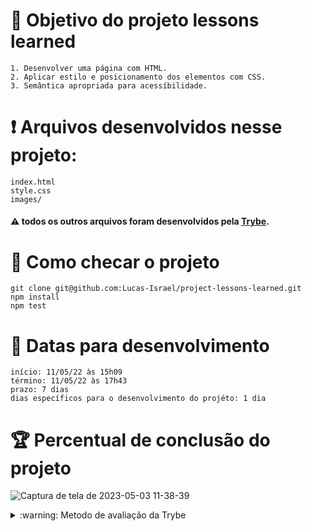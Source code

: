 # :open_book: Objetivo do projeto lessons learned

```
1. Desenvolver uma página com HTML.
2. Aplicar estilo e posicionamento dos elementos com CSS. 
3. Semântica apropriada para acessíbilidade.
```
# :heavy_exclamation_mark: Arquivos desenvolvidos nesse projeto:

```
index.html
style.css
images/
```

#### :warning: todos os outros arquivos foram desenvolvidos pela [Trybe](https://www.betrybe.com).

# :thinking: Como checar o projeto

```
git clone git@github.com:Lucas-Israel/project-lessons-learned.git
npm install
npm test
```

# :calendar: Datas para desenvolvimento

```
início: 11/05/22 às 15h09
término: 11/05/22 às 17h43
prazo: 7 dias
dias específicos para o desenvolvimento do projéto: 1 dia
```

# :trophy: Percentual de conclusão do projeto

![Captura de tela de 2023-05-03 11-38-39](https://user-images.githubusercontent.com/104790267/235951578-c84e4a55-3b10-4d78-9d9a-e583b8a3f81c.png)

<details>
  <summary>:warning: Metodo de avaliação da Trybe</summary>
  
##### A escola de programação [Trybe](https://www.betrybe.com) utiliza um sistema de avaliação baseado na conclusão de requisitos em cada projeto, considerando a porcentagem de conclusão, com um mínimo de 80% dos requisitos obrigatórios, em um prazo regular de no máximo 7 dias, tendo dias específicos para o desenvolvimento do projeto que variam de acordo com a complexidade dele.

##### Não alcançando esse patamar mímino, o aluno entra em recuperação, tendo que entregar 90% dos requisitos obrigatórios mais os bonús, em outros 7 dias, caso o aluno falhe novamente ele é mudado de turma para refazer o conteúdo e projeto, caso falhe após mudar de turma, no mesmo conteúdo/projeto, o aluno é removido do curso.
  
</details>
